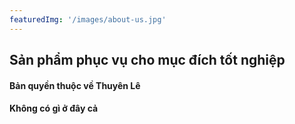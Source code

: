 ```yaml
---
featuredImg: '/images/about-us.jpg'
---
```


## Sản phẩm phục vụ cho mục đích tốt nghiệp



#### Bản quyền thuộc về Thuyên Lê


#### Không có gì ở đây cả


